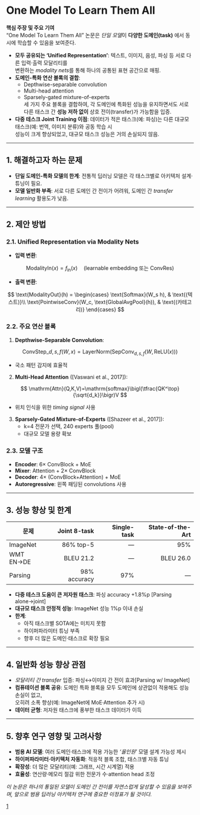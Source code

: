# One Model To Learn Them All 

**핵심 주장 및 주요 기여**  
“One Model To Learn Them All” 논문은 *단일 모델*이 **다양한 도메인(task)** 에서 동시에 학습할 수 있음을 보여준다.  
- **모두 공유되는 ‘Unified Representation’**: 텍스트, 이미지, 음성, 파싱 등 서로 다른 입력·출력 모달리티를  
  변환하는 *modality nets*를 통해 하나의 공통된 표현 공간으로 매핑.  
- **도메인-특화 연산 블록의 결합**:  
  - Depthwise-separable convolution  
  - Multi-head attention  
  - Sparsely-gated mixture-of-experts  
  세 가지 주요 블록을 결합하여, 각 도메인에 특화된 성능을 유지하면서도 서로 다른 태스크 간 **성능 저하 없이** 상호 전이(transfer)가 가능함을 입증.  
- **다중 테스크 Joint Training 이점**: 데이터가 적은 태스크(예: 파싱)는 다른 대규모 태스크(예: 번역, 이미지 분류)와 공동 학습 시  
  성능이 크게 향상되었고, 대규모 태스크 성능은 거의 손실되지 않음.  

***

## 1. 해결하고자 하는 문제  
- **단일 도메인-특화 모델의 한계**: 전통적 딥러닝 모델은 각 태스크별로 아키텍처 설계·튜닝이 필요.  
- **모델 일반화 부족**: 서로 다른 도메인 간 전이가 어려워, 도메인 간 *transfer learning* 활용도가 낮음.

***

## 2. 제안 방법

### 2.1. Unified Representation via Modality Nets  
- **입력 변환**:  

$$
    \text{ModalityIn}(x) = f_{\text{in}}(x) \quad\text{(learnable embedding 또는 ConvRes)}
  $$

- **출력 변환**:  

$$
    \text{ModalityOut}(h) = \begin{cases}
      \text{Softmax}(W_s h), & \text{(텍스트)}\\
      \text{PointwiseConv}(W_c, \text{GlobalAvgPool}(h)), & \text{(카테고리)}
    \end{cases}
  $$

### 2.2. 주요 연산 블록  
1. **Depthwise-Separable Convolution**:  

$$
     \text{ConvStep}\_{d,s,f}(W,x)=\mathrm{LayerNorm}(\mathrm{SepConv}_{d,s,f}(W,\mathrm{ReLU}(x)))
   $$  
   
   -  국소 패턴 감지에 효율적  
2. **Multi-Head Attention** ([Vaswani et al., 2017]):  
  

$$
     \mathrm{Attn}(Q,K,V)=\mathrm{softmax}\bigl(\tfrac{QK^\top}{\sqrt{d_k}}\bigr)V
   $$  
   
   -  위치 인식을 위한 *timing signal* 사용  
3. **Sparsely-Gated Mixture-of-Experts** ([Shazeer et al., 2017]):  
   -  k=4 전문가 선택, 240 experts 풀(pool)  
   -  대규모 모델 용량 확보  

### 2.3. 모델 구조  
- **Encoder**: 6× ConvBlock + MoE  
- **Mixer**: Attention + 2× ConvBlock  
- **Decoder**: 4× (ConvBlock+Attention) + MoE  
- **Autoregressive**: 왼쪽 패딩된 convolutions 사용  

***

## 3. 성능 향상 및 한계

| 문제        | Joint 8-task | Single-task | State-of-the-Art |
|-----------|------------:|-----------:|-----------------:|
| ImageNet  | 86% top-5   | —          | 95%            |
| WMT EN→DE | BLEU 21.2   | —          | BLEU 26.0      |
| Parsing   | 98% accuracy| 97%        | —              |

- **다중 테스크 도움이 큰 저자원 태스크**: 파싱 accuracy +1.8%p [Parsing alone→joint]  
- **대규모 태스크 안정적 성능**: ImageNet 성능 1%p 이내 손실  
- **한계**:  
  - 아직 태스크별 SOTA에는 미치지 못함  
  - 하이퍼파라미터 튜닝 부족  
  - 향후 더 많은 도메인·태스크로 확장 필요  

***

## 4. 일반화 성능 향상 관점  
- *모달리티 간 transfer* 입증: 파싱↔이미지 간 전이 효과[Parsing w/ ImageNet]  
- **컴퓨테이션 블록 공유**: 도메인 특화 블록을 모두 도메인에 상관없이 적용해도 성능 손실이 없고,  
  오히려 소폭 향상(예: ImageNet에 MoE·Attention 추가 시)  
- **데이터 균형**: 저자원 태스크에 풍부한 태스크 데이터가 이득  

***

## 5. 향후 연구 영향 및 고려사항  
- **범용 AI 모델**: 여러 도메인·태스크에 적용 가능한 *‘올인원’* 모델 설계 가능성 제시  
- **하이퍼파라미터·아키텍처 자동화**: 적응적 블록 조합, 태스크별 자동 튜닝  
- **확장성**: 더 많은 모달리티(예: 그래프, 시간 시계열) 적용  
- **효율성**: 연산량·메모리 절감 위한 전문가 수·attention head 조정  

*이 논문은 하나의 통일된 모델이 도메인 간 전이를 자연스럽게 달성할 수 있음을 보여주며, 앞으로 범용 딥러닝 아키텍처 연구에 중요한 이정표가 될 것이다.*

[1](https://ppl-ai-file-upload.s3.amazonaws.com/web/direct-files/attachments/22370781/30b6b126-c0b4-4a00-8861-b55d5aade40a/1706.05137v1.pdf)
